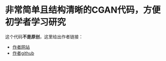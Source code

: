 # 非常简单且结构清晰的CGAN代码，方便初学者学习研究
这个代码**不是原创**，这里给出作者链接：
- [作者网站](https://wiseodd.github.io/techblog/2016/12/24/conditional-gan-tensorflow/)
- [作者github](https://github.com/wiseodd/generative-models/tree/master/GAN/conditional_gan)
